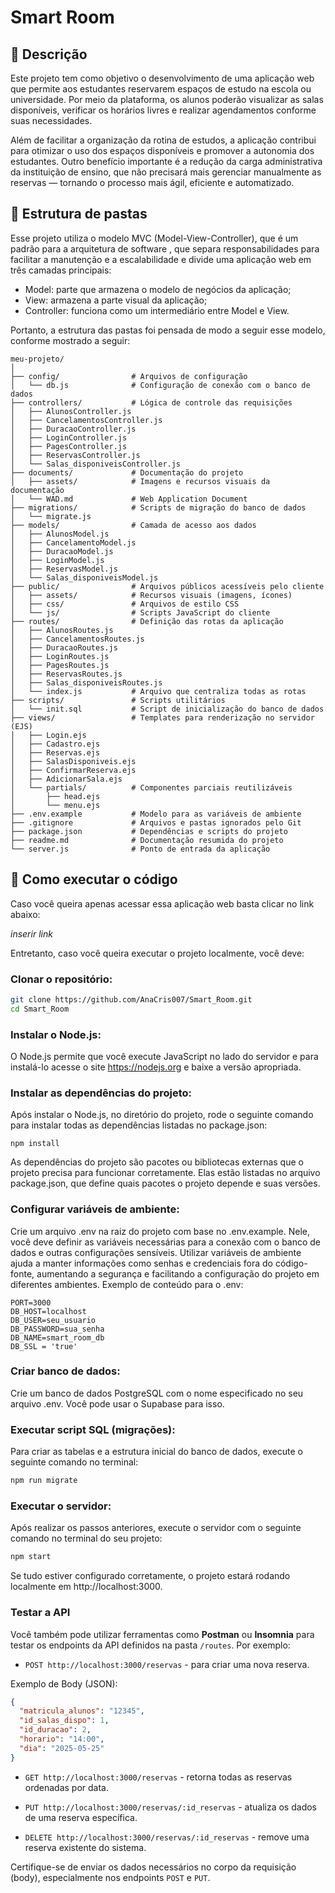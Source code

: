 # Smart Room
## 📜 Descrição

Este projeto tem como objetivo o desenvolvimento de uma aplicação web que permite aos estudantes reservarem espaços de estudo na escola ou universidade. Por meio da plataforma, os alunos poderão visualizar as salas disponíveis, verificar os horários livres e realizar agendamentos conforme suas necessidades.

Além de facilitar a organização da rotina de estudos, a aplicação contribui para otimizar o uso dos espaços disponíveis e promover a autonomia dos estudantes. Outro benefício importante é a redução da carga administrativa da instituição de ensino, que não precisará mais gerenciar manualmente as reservas — tornando o processo mais ágil, eficiente e automatizado.

## 📁 Estrutura de pastas

Esse projeto utiliza o modelo MVC (Model-View-Controller), que é um padrão para a arquitetura de software , que separa responsabilidades para facilitar a manutenção e a escalabilidade e divide uma aplicação web em três camadas principais:

- Model: parte que armazena o modelo de negócios da aplicação;
- View: armazena a parte visual da aplicação;
- Controller: funciona como um intermediário entre Model e View.

Portanto, a estrutura das pastas foi pensada de modo a seguir esse modelo, conforme mostrado a seguir:
```
meu-projeto/
│
├── config/                # Arquivos de configuração 
│   └── db.js              # Configuração de conexão com o banco de dados
├── controllers/           # Lógica de controle das requisições
│   ├── AlunosController.js
│   ├── CancelamentosController.js
│   ├── DuracaoController.js
│   ├── LoginController.js
│   ├── PagesController.js
│   ├── ReservasController.js
│   └── Salas_disponiveisController.js
├── documents/             # Documentação do projeto
│   ├── assets/            # Imagens e recursos visuais da documentação
│   └── WAD.md             # Web Application Document
├── migrations/            # Scripts de migração do banco de dados
│   └── migrate.js
├── models/                # Camada de acesso aos dados
│   ├── AlunosModel.js
│   ├── CancelamentoModel.js
│   ├── DuracaoModel.js
│   ├── LoginModel.js
│   ├── ReservasModel.js
│   └── Salas_disponiveisModel.js
├── public/                # Arquivos públicos acessíveis pelo cliente
│   ├── assets/            # Recursos visuais (imagens, ícones)
│   ├── css/               # Arquivos de estilo CSS
│   └── js/                # Scripts JavaScript do cliente
├── routes/                # Definição das rotas da aplicação
│   ├── AlunosRoutes.js
│   ├── CancelamentosRoutes.js
│   ├── DuracaoRoutes.js
│   ├── LoginRoutes.js
│   ├── PagesRoutes.js
│   ├── ReservasRoutes.js
│   ├── Salas_disponiveisRoutes.js
│   └── index.js           # Arquivo que centraliza todas as rotas
├── scripts/               # Scripts utilitários
│   └── init.sql           # Script de inicialização do banco de dados
├── views/                 # Templates para renderização no servidor (EJS)
│   ├── Login.ejs
│   ├── Cadastro.ejs
│   ├── Reservas.ejs
│   ├── SalasDisponiveis.ejs
│   ├── ConfirmarReserva.ejs
│   ├── AdicionarSala.ejs
│   └── partials/          # Componentes parciais reutilizáveis
│       ├── head.ejs
│       └── menu.ejs
├── .env.example           # Modelo para as variáveis de ambiente
├── .gitignore             # Arquivos e pastas ignorados pelo Git
├── package.json           # Dependências e scripts do projeto
├── readme.md              # Documentação resumida do projeto
└── server.js              # Ponto de entrada da aplicação
```

## 🔧 Como executar o código
Caso você queira apenas acessar essa aplicação web basta clicar no link abaixo:

_inserir link_

Entretanto, caso você queira executar o projeto localmente, você deve:
### Clonar o repositório:

```bash
git clone https://github.com/AnaCris007/Smart_Room.git
cd Smart_Room
```

### Instalar o Node.js:
O Node.js permite que você execute JavaScript no lado do servidor e para instalá-lo acesse o site https://nodejs.org e baixe a versão apropriada.

### Instalar as dependências do projeto:

Após instalar o Node.js, no diretório do projeto, rode o seguinte comando para instalar todas as dependências listadas no package.json:

```
npm install
```
As dependências do projeto são pacotes ou bibliotecas externas que o projeto precisa para funcionar corretamente. Elas estão listadas no arquivo package.json, que define quais pacotes o projeto depende e suas versões.

### Configurar variáveis de ambiente:
Crie um arquivo .env na raiz do projeto com base no .env.example. Nele, você deve definir as variáveis necessárias para a conexão com o banco de dados e outras configurações sensíveis. Utilizar variáveis de ambiente ajuda a manter informações como senhas e credenciais fora do código-fonte, aumentando a segurança e facilitando a configuração do projeto em diferentes ambientes.
Exemplo de conteúdo para o .env:

```
PORT=3000
DB_HOST=localhost
DB_USER=seu_usuario
DB_PASSWORD=sua_senha
DB_NAME=smart_room_db
DB_SSL = 'true'
```
### Criar banco de dados:

Crie um banco de dados PostgreSQL com o nome especificado no seu arquivo .env. Você pode usar o Supabase para isso.

### Executar script SQL (migrações):
Para criar as tabelas e a estrutura inicial do banco de dados, execute o seguinte comando no terminal:
```bash
npm run migrate
```

### Executar o servidor:
Após realizar os passos anteriores, execute o servidor com o seguinte comando no terminal do seu projeto:
```bash
npm start
```
Se tudo estiver configurado corretamente, o projeto estará rodando localmente em http://localhost:3000.

### Testar a API
Você também pode utilizar ferramentas como **Postman** ou **Insomnia** para testar os endpoints da API definidos na pasta `/routes`. Por exemplo:

- `POST http://localhost:3000/reservas` - para criar uma nova reserva.

Exemplo de Body (JSON):

```json
{
  "matricula_alunos": "12345",
  "id_salas_dispo": 1,
  "id_duracao": 2,
  "horario": "14:00",
  "dia": "2025-05-25"
}
```
- `GET http://localhost:3000/reservas` - retorna todas as reservas ordenadas por data.

- `PUT http://localhost:3000/reservas/:id_reservas` - atualiza os dados de uma reserva específica.

- `DELETE http://localhost:3000/reservas/:id_reservas` - remove uma reserva existente do sistema.

Certifique-se de enviar os dados necessários no corpo da requisição (body), especialmente nos endpoints `POST` e `PUT`.

